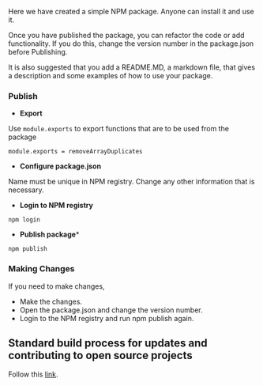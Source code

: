 Here we have created a simple NPM package. Anyone can install it and use it.

Once you have published the package, you can refactor the code or add functionality. If you do this, change the version number in the package.json before Publishing.

It is also suggested that you add a README.MD, a markdown file, that gives a description and some examples of how to use your package.

### Publish

- **Export**

Use `module.exports` to export functions that are to be used from the package

```
module.exports = removeArrayDuplicates
```

- **Configure package.json**

Name must be unique in NPM registry.
Change any other information that is necessary.

- **Login to NPM registry**

```
npm login
```

- **Publish package***

```
npm publish
```

### Making Changes
If you need to make changes,

- Make the changes.
- Open the package.json and change the version number.
- Login to the NPM registry and run npm publish again.

## Standard build process for updates and contributing to open source projects
 Follow this [link](https://cloudfour.com/thinks/how-to-publish-an-updated-version-of-an-npm-package/).
